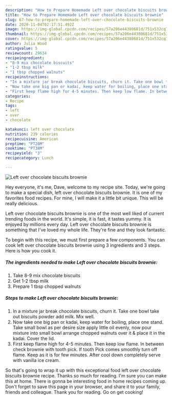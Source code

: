 ```yaml
---
description: "How to Prepare Homemade Left over chocolate biscuits brownie"
title: "How to Prepare Homemade Left over chocolate biscuits brownie"
slug: 67-how-to-prepare-homemade-left-over-chocolate-biscuits-brownie
date: 2020-11-04T02:17:51.492Z
image: https://img-global.cpcdn.com/recipes/57a206e44380681d/751x532cq70/left-over-chocolate-biscuits-brownie-recipe-main-photo.jpg
thumbnail: https://img-global.cpcdn.com/recipes/57a206e44380681d/751x532cq70/left-over-chocolate-biscuits-brownie-recipe-main-photo.jpg
cover: https://img-global.cpcdn.com/recipes/57a206e44380681d/751x532cq70/left-over-chocolate-biscuits-brownie-recipe-main-photo.jpg
author: Julia Wood
ratingvalue: 5
reviewcount: 29634
recipeingredient:
- "8-9 mix chocolate biscuits"
- "1-2 tbsp milk"
- "1 tbsp chopped walnuts"
recipeinstructions:
- "In a mixture jar break chocolate biscuits, churn it. Take one bowl take out biscuits powder add milk. Mix well."
- "Now take one big pan or kadai, keep water for boiling, place one stand. Take small bowl as per desire size apply little oil evenly, now pour mixture into small bowl arrange chopped walnuts over it &amp; place it in the kadai. Cover the lid."
- "First keep flame high for 4-5 minutes. Then keep low flame. In between check brownie with tooth pick. If tooth Pick comes smoothly turn off flame. Keep as it is for few minutes. After cool down completely serve with vanilla ice cream."
categories:
- Recipe
tags:
- left
- over
- chocolate

katakunci: left over chocolate 
nutrition: 239 calories
recipecuisine: American
preptime: "PT20M"
cooktime: "PT38M"
recipeyield: "3"
recipecategory: Lunch

---
```



![Left over chocolate biscuits brownie](https://img-global.cpcdn.com/recipes/57a206e44380681d/751x532cq70/left-over-chocolate-biscuits-brownie-recipe-main-photo.jpg)

Hey everyone, it's me, Dave, welcome to my recipe site. Today, we're going to make a special dish, left over chocolate biscuits brownie. It is one of my favorites food recipes. For mine, I will make it a little bit unique. This will be really delicious.

Left over chocolate biscuits brownie is one of the most well liked of current trending foods in the world. It's simple, it is fast, it tastes yummy. It is enjoyed by millions every day. Left over chocolate biscuits brownie is something that I've loved my whole life. They're fine and they look fantastic.




To begin with this recipe, we must first prepare a few components. You can cook left over chocolate biscuits brownie using 3 ingredients and 3 steps. Here is how you cook it.

<!--inarticleads1-->

##### The ingredients needed to make Left over chocolate biscuits brownie:

1. Take 8-9 mix chocolate biscuits
1. Get 1-2 tbsp milk
1. Prepare 1 tbsp chopped walnuts




<!--inarticleads2-->

##### Steps to make Left over chocolate biscuits brownie:

1. In a mixture jar break chocolate biscuits, churn it. Take one bowl take out biscuits powder add milk. Mix well.
1. Now take one big pan or kadai, keep water for boiling, place one stand. Take small bowl as per desire size apply little oil evenly, now pour mixture into small bowl arrange chopped walnuts over it &amp; place it in the kadai. Cover the lid.
1. First keep flame high for 4-5 minutes. Then keep low flame. In between check brownie with tooth pick. If tooth Pick comes smoothly turn off flame. Keep as it is for few minutes. After cool down completely serve with vanilla ice cream.




So that's going to wrap it up with this exceptional food left over chocolate biscuits brownie recipe. Thanks so much for reading. I'm sure you can make this at home. There is gonna be interesting food in home recipes coming up. Don't forget to save this page in your browser, and share it to your family, friends and colleague. Thank you for reading. Go on get cooking!
